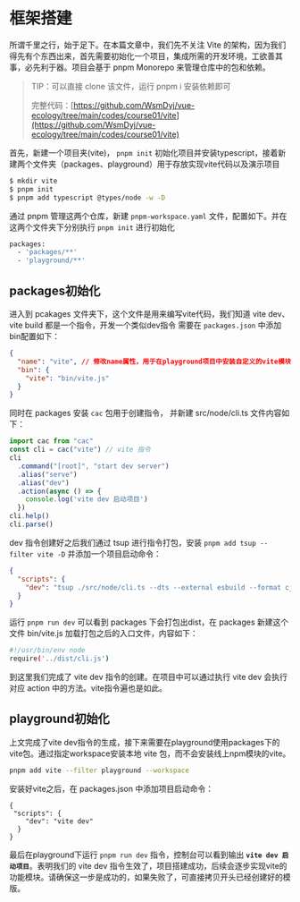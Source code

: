 # 框架搭建
所谓千里之行，始于足下。在本篇文章中，我们先不关注 Vite 的架构，因为我们得先有个东西出来，首先需要初始化一个项目，集成所需的开发环境，工欲善其事，必先利于器。项目会基于 pnpm Monorepo 来管理仓库中的包和依赖。

> TIP：可以直接 clone 该文件，运行 pnpm i 安装依赖即可
>
> 完整代码：[https://github.com/WsmDyj/vue-ecology/tree/main/codes/course01/vite](https://github.com/WsmDyj/vue-ecology/tree/main/codes/course01/vite) 


首先，新建一个项目夹(vite)， `pnpm init` 初始化项目并安装typescript，接着新建两个文件夹（packages、playground）用于存放实现vite代码以及演示项目
```sh
$ mkdir vite
$ pnpm init
$ pnpm add typescript @types/node -w -D
```
通过 pnpm 管理这两个仓库，新建 `pnpm-workspace.yaml` 文件，配置如下。并在这两个文件夹下分别执行 `pnpm init` 进行初始化
```sh
packages: 
  - 'packages/**'
  - 'playground/**'
```
## packages初始化
进入到 pcakages 文件夹下，这个文件是用来编写vite代码，我们知道 vite dev、vite build 都是一个指令，开发一个类似dev指令 需要在 `packages.json` 中添加bin配置如下：
```json
{
  "name": "vite", // 修改name属性，用于在playground项目中安装自定义的vite模块
  "bin": {
    "vite": "bin/vite.js"
  }
}
```
同时在 packages 安装 `cac` 包用于创建指令， 并新建 src/node/cli.ts 文件内容如下：
```typescript
import cac from "cac"
const cli = cac("vite") // vite 指令
cli
  .command("[root]", "start dev server")
  .alias("serve")
  .alias("dev")
  .action(async () => {
    console.log('vite dev 启动项目')
  })
cli.help()
cli.parse()
```
dev 指令创建好之后我们通过 tsup 进行指令打包，安装 `pnpm add tsup --filter vite -D` 并添加一个项目启动命令：
```json
{
  "scripts": {
    "dev": "tsup ./src/node/cli.ts --dts --external esbuild --format cjs,esm --watch --clean"
  }
}
```
运行 `pnpm run dev` 可以看到 packages 下会打包出dist，在 packages 新建这个文件 bin/vite.js 加载打包之后的入口文件，内容如下：
```sh
#!/usr/bin/env node
require('../dist/cli.js')
```
到这里我们完成了 vite dev 指令的创建。在项目中可以通过执行 vite dev 会执行对应 action 中的方法。vite指令遍也是如此。
## playground初始化
上文完成了vite dev指令的生成，接下来需要在playground使用packages下的vite包。通过指定workspace安装本地 vite 包，而不会安装线上npm模块的vite。
```sh
pnpm add vite --filter playground --workspace
```
安装好vite之后，在 packages.json 中添加项目启动命令：
```
{
 "scripts": {
    "dev": "vite dev"
  }
}
```
最后在playground下运行 `pnpm run dev` 指令，控制台可以看到输出 **`vite dev 启动项目`**。表明我们的 vite dev 指令生效了，项目搭建成功，后续会逐步实现vite的功能模块。请确保这一步是成功的，如果失败了，可直接拷贝开头已经创建好的模版。

